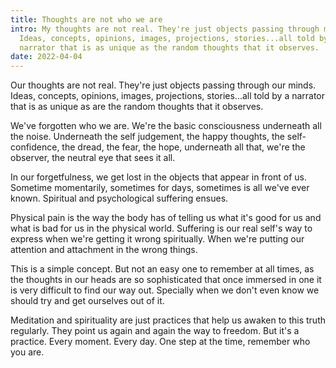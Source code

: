 ```yaml
---
title: Thoughts are not who we are
intro: My thoughts are not real. They're just objects passing through my mind.
  Ideas, concepts, opinions, images, projections, stories...all told by a
  narrator that is as unique as the random thoughts that it observes.
date: 2022-04-04
---
```

Our thoughts are not real. They're just objects passing through our minds. Ideas, concepts, opinions, images, projections, stories...all told by a narrator that is as unique as are the random thoughts that it observes.

We've forgotten who we are. We're the basic consciousness underneath all the noise. Underneath the self judgement, the happy thoughts, the self-confidence, the dread, the fear, the hope, underneath all that, we're the observer, the neutral eye that sees it all.

In our forgetfulness, we get lost in the objects that appear in front of us. Sometime momentarily, sometimes for days, sometimes is all we've ever known. Spiritual and psychological suffering ensues.

Physical pain is the way the body has of telling us what it's good for us and what is bad for us in the physical world. Suffering is our real self's way to express when we're getting it wrong spiritually. When we're putting our attention and attachment in the wrong things.

This is a simple concept. But not an easy one to remember at all times, as the thoughts in our heads are so sophisticated that once immersed in one it is very difficult to find our way out. Specially when we don't even know we should try and get ourselves out of it.

Meditation and spirituality are just practices that help us awaken to this truth regularly. They point us again and again the way to freedom. But it's a practice. Every moment. Every day. One step at the time, remember who you are.